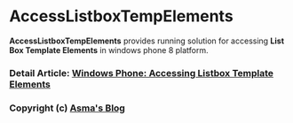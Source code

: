 # AccessListboxTempElements
**AccessListboxTempElements** provides running solution for accessing **List Box Template Elements** in windows phone 8 platform.

### Detail Article: [Windows Phone: Accessing Listbox Template Elements](https://bit.ly/2T6NzTN)

### Copyright (c) [Asma's Blog](https://www.asmak9.com/)
